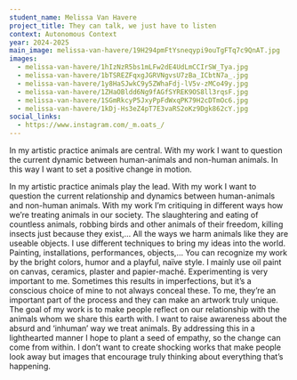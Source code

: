 ```yaml
---
student_name: Melissa Van Havere
project_title: They can talk, we just have to listen
context: Autonomous Context
year: 2024-2025
main_image: melissa-van-havere/19H294pmFtYsneqypi9ouTgFTq7c9QnAT.jpg
images:
  - melissa-van-havere/1hIzNzR5bs1mLFw2dE4UdLmCCIrSW_Tya.jpg
  - melissa-van-havere/1bTSREZFqxgJGRVNgvsU7zBa_ICbtN7a_.jpg
  - melissa-van-havere/1y8HaSJwkC9y5ZWhaFdj-lV5v-zMCo49y.jpg
  - melissa-van-havere/1ZHaOBldd6Ng9fAGfSYREK9OS8ll3rqsF.jpg
  - melissa-van-havere/1SGmRkcyP5JxyPpFdWxqPK79H2cDTmOc6.jpg
  - melissa-van-havere/1kDj-Hs3eZ4pT7E3vaRS2oKz9Dgk862cY.jpg
social_links:
  - https://www.instagram.com/_m.oats_/
---
```

In my artistic practice animals are central. With my work I want to question the current dynamic between human-animals and non-human animals. In this way I want to set a positive change in motion.

In my artistic practice animals play the lead. With my work I want to question the current relationship and dynamics between human-animals and non-human animals. 
With my work I’m critiquing in different ways how we’re treating animals in our society. The slaughtering and eating of countless animals, robbing birds and other animals of their freedom, killing insects just because they exist,… All the ways we harm animals like they are useable objects.
I use different techniques to bring my ideas into the world. Painting, installations, performances, objects,… You can recognize my work by the bright colors, humor and a playful, naïve style. I mainly use oil paint on canvas, ceramics, plaster and papier-maché. 
Experimenting is very important to me. Sometimes this results in imperfections, but it’s a conscious choice of mine to not always conceal these. To me, they’re an important part of the process and they can make an artwork truly unique.
The goal of my work is to make people reflect on our relationship with the animals whom we share this earth with. I want to raise awareness about the absurd and ‘inhuman’ way we treat animals. By addressing this in a lighthearted manner I hope to plant a seed of empathy, so the change can come from within. I don’t want to create shocking works that make people look away but images that encourage truly thinking about everything that’s happening.

